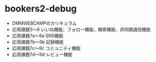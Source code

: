 # bookers2-debug
- DMMWEBCAMPのカリキュラム
- 応用課題3〜6 いいね機能、フォロー機能、検索機能、非同期通信機能
- 応用課題7a〜9a SNS機能
- 応用課題7b〜9b 記録機能
- 応用課題7c〜9c コミュニティ機能
- 応用課題7d〜9d レビュー機能

